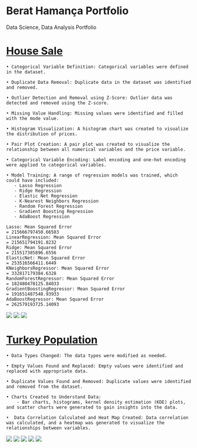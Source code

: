 # Berat Hamança Portfolio
Data Science, Data Analysis Portfolio

# [House Sale](https://github.com/Hamancab/House_Sale)
    • Categorical Variable Definition: Categorical variables were defined in the dataset.

    • Duplicate Data Removal: Duplicate data in the dataset was identified and removed.

    • Outlier Detection and Removal using Z-Score: Outlier data was detected and removed using the Z-score.

    • Missing Value Handling: Missing values were identified and filled with the mode value.

    • Histogram Visualization: A histogram chart was created to visualize the distribution of prices.

    • Pair Plot Creation: A pair plot was created to visualize the relationship between all numerical variables and the price variable.

    • Categorical Variable Encoding: Label encoding and one-hot encoding were applied to categorical variables.

    • Model Training: A range of regression models was trained, which could have included:
       - Lasso Regression
       - Ridge Regression
       - Elastic Net Regression
       - K-Nearest Neighbors Regression
       - Random Forest Regression
       - Gradient Boosting Regression
       - AdaBoost Regression

    Lasso: Mean Squared Error 
    = 215666797450.66583
    LinearRegression: Mean Squared Error 
    = 215651794191.8232
    Ridge: Mean Squared Error 
    = 215517385896.6556
    ElasticNet: Mean Squared Error 
    = 253516566411.6449
    KNeighborsRegressor: Mean Squared Error 
    = 332817179384.6328
    RandomForestRegressor: Mean Squared Error 
    = 182480470125.84033
    GradientBoostingRegressor: Mean Squared Error 
    = 191651487548.93933
    AdaBoostRegressor: Mean Squared Error 
    = 262579193725.14093

![](https://github.com/Hamancab/Hamancab.github.io/blob/main/images/House_Sales_1%20(2).png)
![](https://github.com/Hamancab/Hamancab.github.io/blob/main/images/House_Sales_2.png)
![](https://github.com/Hamancab/Hamancab.github.io/blob/main/images/House_Sales_3.png)
       
# [Turkey Population](https://github.com/Hamancab/Turkey_Population)
    • Data Types Changed: The data types were modified as needed.

    • Empty Values Found and Replaced: Empty values were identified and replaced with appropriate data.

    • Duplicate Values Found and Removed: Duplicate values were identified and removed from the dataset.

    • Charts Created to Understand Data:
        - Bar charts, histograms, kernel density estimation (KDE) plots, and scatter charts were generated to gain insights into the data.

    •  Data Correlation Calculated and Heat Map Created: Data correlation was calculated, and a heatmap was generated to visualize the relationships between variables.

![](https://github.com/Hamancab/Hamancab.github.io/blob/main/images/Turkey_Population_1.png)
![](https://github.com/Hamancab/Hamancab.github.io/blob/main/images/Turkey_Population_2.png)
![](https://github.com/Hamancab/Hamancab.github.io/blob/main/images/Turkey_Population_3.png)
![](https://github.com/Hamancab/Hamancab.github.io/blob/main/images/Turkey_Population_4.png)
![](https://github.com/Hamancab/Hamancab.github.io/blob/main/images/Turkey_Population_5.png)



